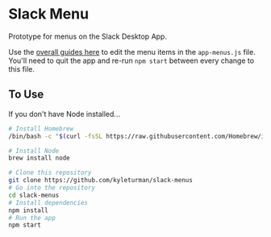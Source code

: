 # Slack Menu
Prototype for menus on the Slack Desktop App.

Use the [overall guides here](https://www.electronjs.org/docs/api/menu#main-process) to edit the menu items in the `app-menus.js` file. You'll need to quit the app and re-run `npm start` between every change to this file.

## To Use

If you don't have Node installed...
```bash
# Install Homebrew
/bin/bash -c "$(curl -fsSL https://raw.githubusercontent.com/Homebrew/install/master/install.sh)"

# Install Node
brew install node
```


```bash
# Clone this repository
git clone https://github.com/kyleturman/slack-menus
# Go into the repository
cd slack-menus
# Install dependencies
npm install
# Run the app
npm start
```